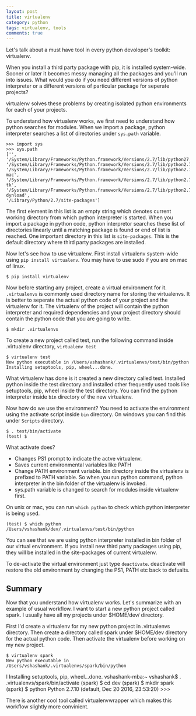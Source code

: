 ```yaml
---
layout: post
title: virtualenv
category: python
tags: virtualenv, tools
comments: true
---
```



Let's talk about a must have tool in every python devoloper's toolkit: virtualenv.

When you install a third party package with pip, it is installed system-wide.  Sooner or later it becomes messy managing all the packages and you'll run into issues. What would you do if you need different versions of python interpreter or a different versions of particular package for seperate projects? 

virtualenv solves these problems by creating isolated python environments for each of your projects. 


To understand how virtualenv works, we first need to understand how python searches for modules.
When we import a package, python interpreter searches a list of directories under `sys.path` variable. 


    >>> import sys
    >>> sys.path
    ['', '/System/Library/Frameworks/Python.framework/Versions/2.7/lib/python27.zip', 
    '/System/Library/Frameworks/Python.framework/Versions/2.7/lib/python2.7', 
    '/System/Library/Frameworks/Python.framework/Versions/2.7/lib/python2.7/plat-mac', 
    '/System/Library/Frameworks/Python.framework/Versions/2.7/lib/python2.7/lib-tk', 
    '/System/Library/Frameworks/Python.framework/Versions/2.7/lib/python2.7/lib-dynload', 
    '/Library/Python/2.7/site-packages']

The first element in this list is an empty string which denotes current working directory from which python interpreter is started. When you import a package in python code, python interpretor searches these list of directories linearly until a matching package is found or end of list is reached. One important directory in this list is `site-packages`. This is the default directory where third party packages are installed. 



Now let's see how to use virtualenv. First install virtualenv system-wide using `pip install virtualenv`. You may have to use sudo if you are on mac of linux. 
    
    $ pip install virtualenv

Now before starting any project, create a virtual environment for it. `.virtualenvs` is commonly used directory name for storing the virtualenvs. It is better to seperate the actual python code of your project and the virtualenv for it. The virtualenv of the project will contain the  python interpreter and required dependencies and your project directory should contain the python code that you are going to write.

    $ mkdir .virtualenvs

To create a new project called test, run the following command inside .virtualenv directory, `virtualenv test`

    $ virtualenv test
    New python executable in /Users/vshashank/.virtualenvs/test/bin/python
    Installing setuptools, pip, wheel...done.

What virtualenv has done is it created a new directory called test. Installed python inside the test directory and installed other frequently used tools like setuptools, pip, wheel inside the test directory. You can find the python interpreter inside `bin` directory of the new virtualenv.

Now how do we use the environment? 
You need to activate the environment using the activate script inside `bin` directory. On windows you can find this under `Scripts` directory. 

    $ . test/bin/activate
    (test) $

What activate does?
    
* Changes PS1 prompt to indicate the actve virtualenv.
* Saves current environmental variables like PATH
* Change PATH environment variable. bin directory inside the virtualenv is prefixed to PATH variable. So when you run python command, python interpreter in the bin folder of the virtualenv is invoked. 
* sys.path variable is changed to search for modules inside virtualenv first.


On unix or mac, you can run `which python` to check which python interpreter is being used. 

    (test) $ which python 
    /Users/vshashank/dev/.virtualenvs/test/bin/python

You can see that we are using python interpreter installed in bin folder of our virtual environment. 
If you install new third party packages using pip, they will be installed in the site-packages of current virtualenv.

To de-activate the virtual environment just type `deactivate`. deactivate will restore the old environment by changing the PS1, PATH etc back to defualts.

## Summary ##

Now that you understand how virtualenv works. Let's summarize with an example of usual workflow. 
I want to start a new python project called spark. I usually have all my projects under $HOME/dev/ directory. 

First I'd create a virtualenv for my new python project in .virtualenvs directory. Then create a directory called spark under $HOME/dev directory for the actual python code. Then activate the virtualenv before working on my new project. 
    
    $ virtualenv spark
    New python executable in /Users/vshashank/.virtualenvs/spark/bin/python
I   Installing setuptools, pip, wheel...done.
    vshashank-mba:~ vshashank$ . .virtualenvs/spark/bin/activate
    (spark) $ cd dev
    (spark) $ mkdir spark
    (spark) $ python
    Python 2.7.10 (default, Dec 20 2016, 23:53:20)
    >>>
    
There is another cool tool called virtualenvwrapper which makes this workflow slightly more convinient. 
    


